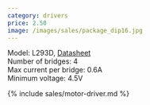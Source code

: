 ```yaml
---
category: drivers
price: 2.50
image: /images/sales/package_dip16.jpg
---
```

Model: L293D, [Datasheet](http://arduino.cc/documents/datasheets/L293D.pdf)\
Number of bridges: 4\
Max current per bridge: 0.6A\
Minimum voltage: 4.5V

{% include sales/motor-driver.md %}
